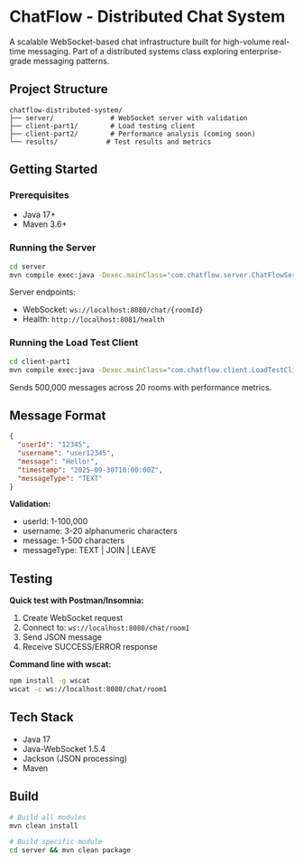 # ChatFlow - Distributed Chat System

A scalable WebSocket-based chat infrastructure built for high-volume real-time messaging. Part of a distributed systems class exploring enterprise-grade messaging patterns.

## Project Structure

```
chatflow-distributed-system/
├── server/              # WebSocket server with validation
├── client-part1/        # Load testing client
├── client-part2/        # Performance analysis (coming soon)
└── results/            # Test results and metrics
```

## Getting Started

### Prerequisites
- Java 17+
- Maven 3.6+

### Running the Server

```bash
cd server
mvn compile exec:java -Dexec.mainClass="com.chatflow.server.ChatFlowServer"
```

Server endpoints:
- WebSocket: `ws://localhost:8080/chat/{roomId}`
- Health: `http://localhost:8081/health`

### Running the Load Test Client

```bash
cd client-part1
mvn compile exec:java -Dexec.mainClass="com.chatflow.client.LoadTestClient"
```

Sends 500,000 messages across 20 rooms with performance metrics.

## Message Format

```json
{
  "userId": "12345",
  "username": "user12345",
  "message": "Hello!",
  "timestamp": "2025-09-30T10:00:00Z",
  "messageType": "TEXT"
}
```

**Validation:**
- userId: 1-100,000
- username: 3-20 alphanumeric characters
- message: 1-500 characters
- messageType: TEXT | JOIN | LEAVE

## Testing

**Quick test with Postman/Insomnia:**
1. Create WebSocket request
2. Connect to: `ws://localhost:8080/chat/room1`
3. Send JSON message
4. Receive SUCCESS/ERROR response

**Command line with wscat:**
```bash
npm install -g wscat
wscat -c ws://localhost:8080/chat/room1
```

## Tech Stack

- Java 17
- Java-WebSocket 1.5.4
- Jackson (JSON processing)
- Maven

## Build

```bash
# Build all modules
mvn clean install

# Build specific module
cd server && mvn clean package
```